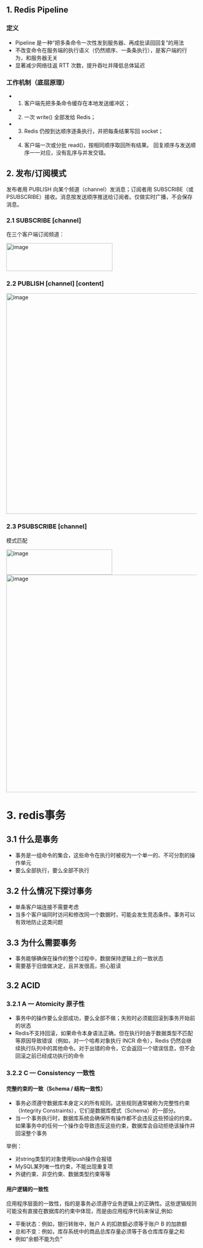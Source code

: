 ## 1. Redis Pipeline
### 定义
- Pipeline 是一种“把多条命令一次性发到服务器、再成批读回回复”的用法
- 不改变命令在服务端的执行语义（仍然顺序、一条条执行），是客户端的行为，和服务器无关
- 显著减少网络往返 RTT 次数，提升吞吐并降低总体延迟
### 工作机制（底层原理）
- 1. 客户端先把多条命令缓存在本地发送缓冲区；
- 2. 一次 write() 全部发给 Redis；
- 3. Redis 仍按到达顺序逐条执行，并把每条结果写回 socket；
- 4. 客户端一次或分批 read()，按相同顺序取回所有结果。 回复顺序与发送顺序一一对应，没有乱序与并发交错。
 
## 2. 发布/订阅模式
发布者用 PUBLISH 向某个频道（channel）发消息；订阅者用 SUBSCRIBE（或 PSUBSCRIBE）接收。消息按发送顺序推送给订阅者。仅做实时广播，不会保存消息。
### 2.1 SUBSCRIBE [channel]
在三个客户端订阅频道：

<img width="281" height="74" alt="image" src="https://github.com/user-attachments/assets/814952ad-ba6e-4f5e-a7ca-d20ed246a31d" />

### 2.2 PUBLISH [channel] [content]

<img width="1018" height="584" alt="image" src="https://github.com/user-attachments/assets/dce92e97-3ce1-4c54-9956-0d7b70463f95" />

### 2.3 PSUBSCRIBE [channel]
模式匹配

<img width="280" height="67" alt="image" src="https://github.com/user-attachments/assets/d87bab49-5161-49e8-aa1e-6131a3e58930" />

<img width="1027" height="576" alt="image" src="https://github.com/user-attachments/assets/b5d55b60-a844-4ae5-8df0-9dfae1de6f5b" />

# 3. redis事务
## 3.1 什么是事务
- 事务是一组命令的集合，这些命令在执行时被视为一个单一的、不可分割的操作单元
- 要么全部执行，要么全部不执行
## 3.2 什么情况下探讨事务
- 单条客户端连接不需要考虑
- 当多个客户端同时访问和修改同一个数据时，可能会发生竞态条件。事务可以有效地防止这类问题
## 3.3 为什么需要事务
- 事务能够确保在操作的整个过程中，数据保持逻辑上的一致状态
- 需要基于旧值做决定，且并发很高，担心脏读

## 3.2 ACID
### 3.2.1 A — Atomicity 原子性
- 事务中的操作要么全部成功，要么全部不做；失败时必须能回滚到事务开始前的状态
- Redis不支持回滚，如果命令本身语法正确，但在执行时由于数据类型不匹配等原因导致错误（例如，对一个哈希对象执行 INCR 命令），Redis 仍然会继续执行队列中的其他命令。对于出错的命令，它会返回一个错误信息，但不会回滚之前已经成功执行的命令
### 3.2.2 C — Consistency 一致性
#### 完整约束的一致（Schema / 结构一致性）
- 事务必须遵守数据库本身定义的所有规则。这些规则通常被称为完整性约束（Integrity Constraints），它们是数据库模式（Schema）的一部分。
- 当一个事务执行时，数据库系统会确保所有操作都不会违反这些预设的约束。如果事务中的任何一个操作会导致违反这些约束，数据库会自动拒绝该操作并回滚整个事务<br>

举例：
- 对string类型的对象使用lpush操作会报错
- MySQL某列唯一性约束，不能出现重复项
- 外键约束、非空约束、数据类型约束等等

####  用户逻辑的一致性
应用程序层面的一致性，指的是事务必须遵守业务逻辑上的正确性。这些逻辑规则可能没有直接在数据库的约束中体现，而是由应用程序代码来保证,例如:
- 平衡状态：例如，银行转账中，账户 A 的扣款额必须等于账户 B 的加款额
- 总和不变：例如，库存系统中的商品总库存量必须等于各仓库库存量之和
- 例如“余额不能为负“
